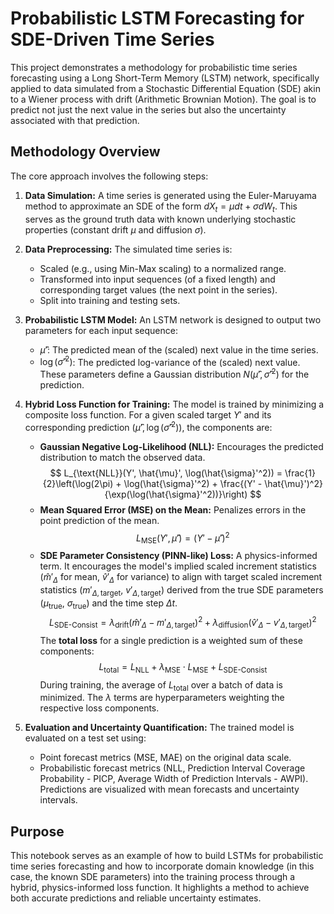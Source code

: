 # Probabilistic LSTM Forecasting for SDE-Driven Time Series

This project demonstrates a methodology for probabilistic time series forecasting using a Long Short-Term Memory (LSTM) network, specifically applied to data simulated from a Stochastic Differential Equation (SDE) akin to a Wiener process with drift (Arithmetic Brownian Motion). The goal is to predict not just the next value in the series but also the uncertainty associated with that prediction.

## Methodology Overview

The core approach involves the following steps:

1.  **Data Simulation:**
    A time series is generated using the Euler-Maruyama method to approximate an SDE of the form $dX_t = \mu dt + \sigma dW_t$. This serves as the ground truth data with known underlying stochastic properties (constant drift $\mu$ and diffusion $\sigma$).

2.  **Data Preprocessing:**
    The simulated time series is:
    * Scaled (e.g., using Min-Max scaling) to a normalized range.
    * Transformed into input sequences (of a fixed length) and corresponding target values (the next point in the series).
    * Split into training and testing sets.

3.  **Probabilistic LSTM Model:**
    An LSTM network is designed to output two parameters for each input sequence:
    * $\hat{\mu}'$: The predicted mean of the (scaled) next value in the time series.
    * $\log(\hat{\sigma}'^2)$: The predicted log-variance of the (scaled) next value.
    These parameters define a Gaussian distribution $N(\hat{\mu}', \hat{\sigma}'^2)$ for the prediction.

4.  **Hybrid Loss Function for Training:**
    The model is trained by minimizing a composite loss function. For a given scaled target $Y'$ and its corresponding prediction $(\hat{\mu}', \log(\hat{\sigma}'^2))$, the components are:
    * **Gaussian Negative Log-Likelihood (NLL):** Encourages the predicted distribution to match the observed data.
        $$ L_{\text{NLL}}(Y', \hat{\mu}', \log(\hat{\sigma}'^2)) = \frac{1}{2}\left(\log(2\pi) + \log(\hat{\sigma}'^2) + \frac{(Y' - \hat{\mu}')^2}{\exp(\log(\hat{\sigma}'^2))}\right) $$
    * **Mean Squared Error (MSE) on the Mean:** Penalizes errors in the point prediction of the mean.
        $$ L_{\text{MSE}}(Y', \hat{\mu}') = (Y' - \hat{\mu}')^2 $$
    * **SDE Parameter Consistency (PINN-like) Loss:** A physics-informed term. It encourages the model's implied scaled increment statistics ($\hat{m}'_{\Delta}$ for mean, $\hat{v}'_{\Delta}$ for variance) to align with target scaled increment statistics ($m'_{\Delta, \text{target}}$, $v'_{\Delta, \text{target}}$) derived from the true SDE parameters ($\mu_{\text{true}}$, $\sigma_{\text{true}}$) and the time step $\Delta t$.
        $$ L_{\text{SDE-Consist}} = \lambda_{\text{drift}} (\hat{m}'_{\Delta} - m'_{\Delta, \text{target}})^2 + \lambda_{\text{diffusion}} (\hat{v}'_{\Delta} - v'_{\Delta, \text{target}})^2 $$
    The **total loss** for a single prediction is a weighted sum of these components:
        $$ L_{\text{total}} = L_{\text{NLL}} + \lambda_{\text{MSE}} \cdot L_{\text{MSE}} + L_{\text{SDE-Consist}} $$
    During training, the average of $L_{\text{total}}$ over a batch of data is minimized. The $\lambda$ terms are hyperparameters weighting the respective loss components.

5.  **Evaluation and Uncertainty Quantification:**
    The trained model is evaluated on a test set using:
    * Point forecast metrics (MSE, MAE) on the original data scale.
    * Probabilistic forecast metrics (NLL, Prediction Interval Coverage Probability - PICP, Average Width of Prediction Intervals - AWPI).
    Predictions are visualized with mean forecasts and uncertainty intervals.

## Purpose

This notebook serves as an example of how to build LSTMs for probabilistic time series forecasting and how to incorporate domain knowledge (in this case, the known SDE parameters) into the training process through a hybrid, physics-informed loss function. It highlights a method to achieve both accurate predictions and reliable uncertainty estimates.
